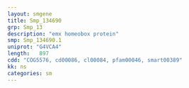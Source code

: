 ```yaml
---
layout: smgene
title: Smp_134690
grp: Smp_13
description: "emx homeobox protein"
smp: Smp_134690.1
uniprot: "G4VCA4"
length:   897
cdd: "COG5576, cd00086, cl00084, pfam00046, smart00389"
kk: ns
categories: sm
---
```

